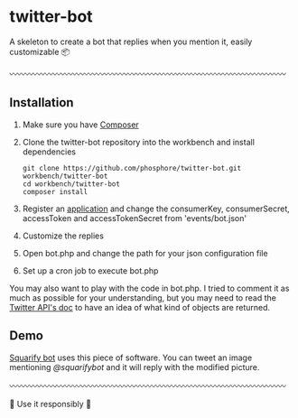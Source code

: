twitter-bot
===========

A skeleton to create a bot that replies when you mention it, easily customizable :package:

   :wavy_dash::wavy_dash::wavy_dash::wavy_dash::wavy_dash::wavy_dash::wavy_dash::wavy_dash::wavy_dash::wavy_dash::wavy_dash::wavy_dash::wavy_dash::wavy_dash::wavy_dash::wavy_dash::wavy_dash::wavy_dash::wavy_dash::wavy_dash::wavy_dash::wavy_dash::wavy_dash::wavy_dash::wavy_dash::wavy_dash::wavy_dash::wavy_dash::wavy_dash::wavy_dash::wavy_dash::wavy_dash::wavy_dash::wavy_dash::wavy_dash:

##  Installation

1. Make sure you have [Composer](http://getcomposer.org)
2. Clone the twitter-bot repository into the workbench and install dependencies
	
	```
	git clone https://github.com/phosphore/twitter-bot.git workbench/twitter-bot
	cd workbench/twitter-bot
	composer install
	```
3. Register an [application](http://apps.twitter.com) and change the consumerKey, consumerSecret, accessToken and accessTokenSecret from 'events/bot.json'
4. Customize the replies
5. Open bot.php and change the path for your json configuration file
6. Set up a cron job to execute bot.php

You may also want to play with the code in bot.php. I tried to comment it as much as possible for your understanding, but you may need to read the [Twitter API's doc](https://dev.twitter.com/rest/public) to have an idea of what kind of objects are returned.

##  Demo
[Squarify bot](https://twitter.com/squarifybot) uses this piece of software. You can tweet an image mentioning *@squarifybot* and it will reply with the modified picture.

   :wavy_dash::wavy_dash::wavy_dash::wavy_dash::wavy_dash::wavy_dash::wavy_dash::wavy_dash::wavy_dash::wavy_dash::wavy_dash::wavy_dash::wavy_dash::wavy_dash::wavy_dash::wavy_dash::wavy_dash::wavy_dash::wavy_dash::wavy_dash::wavy_dash::wavy_dash::wavy_dash::wavy_dash::wavy_dash::wavy_dash::wavy_dash::wavy_dash::wavy_dash::wavy_dash::wavy_dash::wavy_dash::wavy_dash::wavy_dash::wavy_dash:

:space_invader: Use it responsibly :space_invader:

